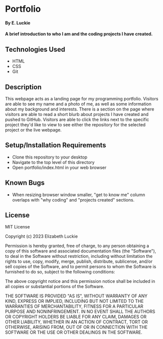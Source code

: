 # Portfolio

#### By E. Luckie

#### A brief introduction to who I am and the coding projects I have created.

## Technologies Used

* HTML
* CSS
* Git

## Description

This webpage acts as a landing page for my programming portfolio. Visitors are able to see my name and a photo of me, as well as some information about my background and interests. There is a section on the page where visitors are able to read a short blurb about projects I have created and pushed to GitHub. Visitors are able to click the links next to the specific project they'd like to view to see either the repository for the selected project or the live webpage.  

## Setup/Installation Requirements

* Clone this repository to your desktop
* Navigate to the top level of this directory
* Open portfolio/index.html in your web browser

## Known Bugs

* When resizing browser window smaller, "get to know me" column overlaps with "why coding" and "projects created" sections.

## License

MIT License

Copyright (c) 2023 Elizabeth Luckie

Permission is hereby granted, free of charge, to any person obtaining a copy of this software and associated documentation files (the "Software"), to deal in the Software without restriction, including without limitation the rights to use, copy, modify, merge, publish, distribute, sublicense, and/or sell copies of the Software, and to permit persons to whom the Software is furnished to do so, subject to the following conditions:

The above copyright notice and this permission notice shall be included in all copies or substantial portions of the Software.

THE SOFTWARE IS PROVIDED "AS IS", WITHOUT WARRANTY OF ANY KIND, EXPRESS OR IMPLIED, INCLUDING BUT NOT LIMITED TO THE WARRANTIES OF MERCHANTABILITY, FITNESS FOR A PARTICULAR PURPOSE AND NONINFRINGEMENT. IN NO EVENT SHALL THE AUTHORS OR COPYRIGHT HOLDERS BE LIABLE FOR ANY CLAIM, DAMAGES OR OTHER LIABILITY, WHETHER IN AN ACTION OF CONTRACT, TORT OR OTHERWISE, ARISING FROM, OUT OF OR IN CONNECTION WITH THE SOFTWARE OR THE USE OR OTHER DEALINGS IN THE SOFTWARE.